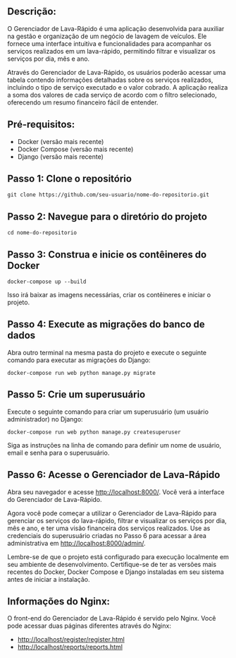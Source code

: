 <h2>Descrição:</h2>
<p>O Gerenciador de Lava-Rápido é uma aplicação desenvolvida para auxiliar na gestão e organização de um negócio de lavagem de veículos.
Ele fornece uma interface intuitiva e funcionalidades para acompanhar os serviços realizados em um lava-rápido, permitindo filtrar e visualizar os serviços por dia, mês e ano.</p>
<p>Através do Gerenciador de Lava-Rápido, os usuários poderão acessar uma tabela contendo informações detalhadas sobre os serviços realizados,
incluindo o tipo de serviço executado e o valor cobrado. A aplicação realiza a soma dos valores de cada serviço de acordo com o filtro selecionado, oferecendo um resumo financeiro fácil de entender.</p>
<h2>Pré-requisitos:</h2>
<ul>
  <li>Docker (versão mais recente)</li>
  <li>Docker Compose (versão mais recente)</li>
  <li>Django (versão mais recente)</li>
</ul>
<h2>Passo 1: Clone o repositório</h2>
<pre><code>git clone https://github.com/seu-usuario/nome-do-repositorio.git</code></pre>
<h2>Passo 2: Navegue para o diretório do projeto</h2>
<pre><code>cd nome-do-repositorio</code></pre>
<h2>Passo 3: Construa e inicie os contêineres do Docker</h2>
<pre><code>docker-compose up --build</code></pre>
<p>Isso irá baixar as imagens necessárias, criar os contêineres e iniciar o projeto.</p>
<h2>Passo 4: Execute as migrações do banco de dados</h2>
<p>Abra outro terminal na mesma pasta do projeto e execute o seguinte comando para executar as migrações do Django:</p>
<pre><code>docker-compose run web python manage.py migrate</code></pre>
<h2>Passo 5: Crie um superusuário</h2>
<p>Execute o seguinte comando para criar um superusuário (um usuário administrador) no Django:</p>
<pre><code>docker-compose run web python manage.py createsuperuser</code></pre>
<p>Siga as instruções na linha de comando para definir um nome de usuário, email e senha para o superusuário.</p>
<h2>Passo 6: Acesse o Gerenciador de Lava-Rápido</h2>
<p>Abra seu navegador e acesse <a href="http://localhost:8000/">http://localhost:8000/</a>. Você verá a interface do Gerenciador de Lava-Rápido.</p>
<p>Agora você pode começar a utilizar o Gerenciador de Lava-Rápido para gerenciar os serviços do lava-rápido, filtrar e visualizar os serviços por dia, mês e ano, e ter uma visão financeira dos serviços realizados. Use as credenciais do superusuário criadas no Passo 6 para acessar a área administrativa em <a href="http://localhost:8000/admin/">http://localhost:8000/admin/</a>.</p>
<p>Lembre-se de que o projeto está configurado para execução localmente em seu ambiente de desenvolvimento. Certifique-se de ter as versões mais recentes do Docker, Docker Compose e Django instaladas em seu sistema antes de iniciar a instalação.</p>
<h2>Informações do Nginx:</h2>
<p>O front-end do Gerenciador de Lava-Rápido é servido pelo Nginx. Você pode acessar duas páginas diferentes através do Nginx:</p>
<ul>
  <li><a href="http://localhost/register/register.html">http://localhost/register/register.html</a></li>
  <li><a href="http://localhost/reports/reports.html">http://localhost/reports/reports.html</a></li>
</ul>
